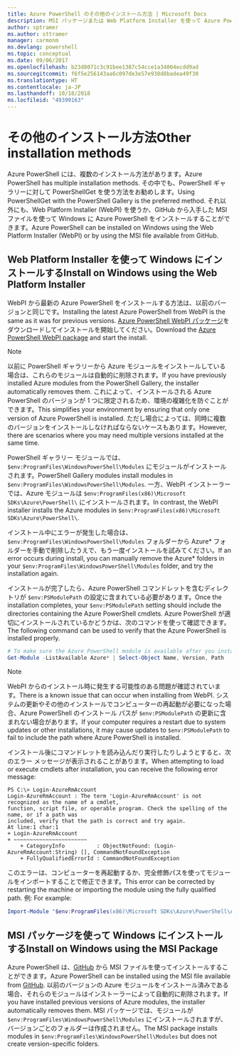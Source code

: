 ```yaml
---
title: Azure PowerShell のその他のインストール方法 | Microsoft Docs
description: MSI パッケージまたは Web Platform Installer を使って Azure PowerShell をインストールする方法について説明します。
author: sptramer
ms.author: sttramer
manager: carmonm
ms.devlang: powershell
ms.topic: conceptual
ms.date: 09/06/2017
ms.openlocfilehash: b23d8071c3c91bee1387c54cce1a34004ecdd9ad
ms.sourcegitcommit: f6f5e256143aa6c097de3e57e930d8badea49f30
ms.translationtype: HT
ms.contentlocale: ja-JP
ms.lasthandoff: 10/18/2018
ms.locfileid: "49399163"
---
```

# <a name="other-installation-methods"></a><span data-ttu-id="d5af8-103">その他のインストール方法</span><span class="sxs-lookup"><span data-stu-id="d5af8-103">Other installation methods</span></span>

<span data-ttu-id="d5af8-104">Azure PowerShell には、複数のインストール方法があります。</span><span class="sxs-lookup"><span data-stu-id="d5af8-104">Azure PowerShell has multiple installation methods.</span></span> <span data-ttu-id="d5af8-105">その中でも、PowerShell ギャラリーに対して PowerShellGet を使う方法をお勧めします。</span><span class="sxs-lookup"><span data-stu-id="d5af8-105">Using PowerShellGet with the PowerShell Gallery is the preferred method.</span></span> <span data-ttu-id="d5af8-106">それ以外にも、Web Platform Installer (WebPI) を使うか、GitHub から入手した MSI ファイルを使って Windows に Azure PowerShell をインストールすることができます。</span><span class="sxs-lookup"><span data-stu-id="d5af8-106">Azure PowerShell can be installed on Windows using the Web Platform Installer (WebPI) or by using the MSI file available from GitHub.</span></span>

## <a name="install-on-windows-using-the-web-platform-installer"></a><span data-ttu-id="d5af8-107">Web Platform Installer を使って Windows にインストールする</span><span class="sxs-lookup"><span data-stu-id="d5af8-107">Install on Windows using the Web Platform Installer</span></span>

<span data-ttu-id="d5af8-108">WebPI から最新の Azure PowerShell をインストールする方法は、以前のバージョンと同じです。</span><span class="sxs-lookup"><span data-stu-id="d5af8-108">Installing the latest Azure PowerShell from WebPI is the same as it was for previous versions.</span></span>
<span data-ttu-id="d5af8-109">[Azure PowerShell WebPI パッケージ](http://aka.ms/webpi-azps)をダウンロードしてインストールを開始してください。</span><span class="sxs-lookup"><span data-stu-id="d5af8-109">Download the [Azure PowerShell WebPI package](http://aka.ms/webpi-azps) and start the install.</span></span>

> [!NOTE]
> <span data-ttu-id="d5af8-110">以前に PowerShell ギャラリーから Azure モジュールをインストールしている場合は、これらのモジュールは自動的に削除されます。</span><span class="sxs-lookup"><span data-stu-id="d5af8-110">If you have previously installed Azure modules from the PowerShell Gallery, the installer automatically removes them.</span></span> <span data-ttu-id="d5af8-111">これによって、インストールされる Azure PowerShell のバージョンが 1 つに限定されるため、環境の複雑化を防ぐことができます。</span><span class="sxs-lookup"><span data-stu-id="d5af8-111">This simplifies your environment by ensuring that only one version of Azure PowerShell is installed.</span></span> <span data-ttu-id="d5af8-112">ただし場合によっては、同時に複数のバージョンをインストールしなければならないケースもあります。</span><span class="sxs-lookup"><span data-stu-id="d5af8-112">However, there are scenarios where you may need multiple versions installed at the same time.</span></span>
>
> <span data-ttu-id="d5af8-113">PowerShell ギャラリー モジュールでは、`$env:ProgramFiles\WindowsPowerShell\Modules` にモジュールがインストールされます。</span><span class="sxs-lookup"><span data-stu-id="d5af8-113">PowerShell Gallery modules install modules in `$env:ProgramFiles\WindowsPowerShell\Modules`.</span></span> <span data-ttu-id="d5af8-114">一方、WebPI インストーラーでは、Azure モジュールは `$env:ProgramFiles(x86)\Microsoft SDKs\Azure\PowerShell\` にインストールされます。</span><span class="sxs-lookup"><span data-stu-id="d5af8-114">In contrast, the WebPI installer installs the Azure modules in `$env:ProgramFiles(x86)\Microsoft SDKs\Azure\PowerShell\`.</span></span>
>
> <span data-ttu-id="d5af8-115">インストール中にエラーが発生した場合は、`$env:ProgramFiles\WindowsPowerShell\Modules` フォルダーから Azure\* フォルダーを手動で削除したうえで、もう一度インストールを試みてください。</span><span class="sxs-lookup"><span data-stu-id="d5af8-115">If an error occurs during install, you can manually remove the Azure\* folders in your `$env:ProgramFiles\WindowsPowerShell\Modules` folder, and try the installation again.</span></span>

<span data-ttu-id="d5af8-116">インストールが完了したら、Azure PowerShell コマンドレットを含むディレクトリが `$env:PSModulePath` の設定に含まれている必要があります。</span><span class="sxs-lookup"><span data-stu-id="d5af8-116">Once the installation completes, your `$env:PSModulePath` setting should include the directories containing the Azure PowerShell cmdlets.</span></span> <span data-ttu-id="d5af8-117">Azure PowerShell が適切にインストールされているかどうかは、次のコマンドを使って確認できます。</span><span class="sxs-lookup"><span data-stu-id="d5af8-117">The following command can be used to verify that the Azure PowerShell is installed properly.</span></span>

```powershell
# To make sure the Azure PowerShell module is available after you install
Get-Module -ListAvailable Azure* | Select-Object Name, Version, Path
```

> [!NOTE]
> <span data-ttu-id="d5af8-118">WebPI からのインストール時に発生する可能性のある問題が確認されています。</span><span class="sxs-lookup"><span data-stu-id="d5af8-118">There is a known issue that can occur when installing from WebPI.</span></span> <span data-ttu-id="d5af8-119">システムの更新やその他のインストールでコンピューターの再起動が必要になった場合、Azure PowerShell のインストール パスが `$env:PSModulePath` の更新に含まれない場合があります。</span><span class="sxs-lookup"><span data-stu-id="d5af8-119">If your computer requires a restart due to system updates or other installations, it may cause updates to `$env:PSModulePath` to fail to include the path where Azure PowerShell is installed.</span></span>

<span data-ttu-id="d5af8-120">インストール後にコマンドレットを読み込んだり実行したりしようとすると、次のエラー メッセージが表示されることがあります。</span><span class="sxs-lookup"><span data-stu-id="d5af8-120">When attempting to load or execute cmdlets after installation, you can receive the following error message:</span></span>

```output
PS C:\> Login-AzureRmAccount
Login-AzureRmAccount : The term 'Login-AzureRmAccount' is not recognized as the name of a cmdlet,
function, script file, or operable program. Check the spelling of the name, or if a path was
included, verify that the path is correct and try again.
At line:1 char:1
+ Login-AzureRmAccount
+ ~~~~~~~~~~~~~~~~~~~~~~~
    + CategoryInfo          : ObjectNotFound: (Login-AzureRmAccount:String) [], CommandNotFoundException
    + FullyQualifiedErrorId : CommandNotFoundException
```

<span data-ttu-id="d5af8-121">このエラーは、コンピューターを再起動するか、完全修飾パスを使ってモジュールをインポートすることで修正できます。</span><span class="sxs-lookup"><span data-stu-id="d5af8-121">This error can be corrected by restarting the machine or importing the module using the fully qualified path.</span></span> <span data-ttu-id="d5af8-122">例: </span><span class="sxs-lookup"><span data-stu-id="d5af8-122">For example:</span></span>

```powershell
Import-Module "$env:ProgramFiles(x86)\Microsoft SDKs\Azure\PowerShell\AzureRM.psd1"
```

## <a name="install-on-windows-using-the-msi-package"></a><span data-ttu-id="d5af8-123">MSI パッケージを使って Windows にインストールする</span><span class="sxs-lookup"><span data-stu-id="d5af8-123">Install on Windows using the MSI Package</span></span>

<span data-ttu-id="d5af8-124">Azure PowerShell は、[GitHub](https://github.com/Azure/azure-powershell/releases/latest) から MSI ファイルを使ってインストールすることができます。</span><span class="sxs-lookup"><span data-stu-id="d5af8-124">Azure PowerShell can be installed using the MSI file available from [GitHub](https://github.com/Azure/azure-powershell/releases/latest).</span></span> <span data-ttu-id="d5af8-125">以前のバージョンの Azure モジュールをインストール済みである場合、それらのモジュールはインストーラーによって自動的に削除されます。</span><span class="sxs-lookup"><span data-stu-id="d5af8-125">If you have installed previous versions of Azure modules, the installer automatically removes them.</span></span> <span data-ttu-id="d5af8-126">MSI パッケージでは、モジュールが `$env:ProgramFiles\WindowsPowerShell\Modules` にインストールされますが、バージョンごとのフォルダーは作成されません。</span><span class="sxs-lookup"><span data-stu-id="d5af8-126">The MSI package installs modules in `$env:ProgramFiles\WindowsPowerShell\Modules` but does not create version-specific folders.</span></span>

